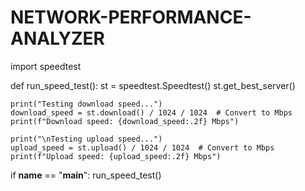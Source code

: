 # NETWORK-PERFORMANCE-ANALYZER
import speedtest

def run_speed_test():
    st = speedtest.Speedtest()
    st.get_best_server()

    print("Testing download speed...")
    download_speed = st.download() / 1024 / 1024  # Convert to Mbps
    print(f"Download speed: {download_speed:.2f} Mbps")

    print("\nTesting upload speed...")
    upload_speed = st.upload() / 1024 / 1024  # Convert to Mbps
    print(f"Upload speed: {upload_speed:.2f} Mbps")

if __name__ == "__main__":
    run_speed_test()
